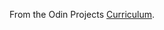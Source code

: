 From the Odin Projects [Curriculum](http://www.theodinproject.com/courses/web-development-101/lessons/javascript-and-jquery).